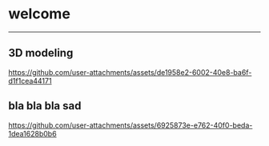 # welcome 
--------------------------------------------------------------------------------




## 3D modeling 


https://github.com/user-attachments/assets/de1958e2-6002-40e8-ba6f-d1f1cea44171

## bla bla bla sad


https://github.com/user-attachments/assets/6925873e-e762-40f0-beda-1dea1628b0b6

